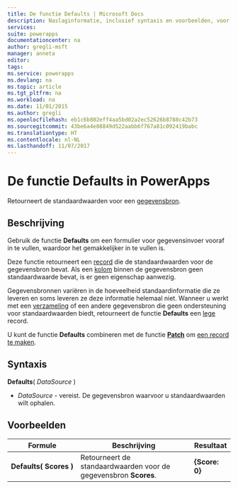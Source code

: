 ```yaml
---
title: De functie Defaults | Microsoft Docs
description: Naslaginformatie, inclusief syntaxis en voorbeelden, voor de functie Defaults in PowerApps
services: 
suite: powerapps
documentationcenter: na
author: gregli-msft
manager: anneta
editor: 
tags: 
ms.service: powerapps
ms.devlang: na
ms.topic: article
ms.tgt_pltfrm: na
ms.workload: na
ms.date: 11/01/2015
ms.author: gregli
ms.openlocfilehash: eb1c6b802eff4aa5bd02a2ec52626b8788c42b73
ms.sourcegitcommit: 43be6a4e08849d522aabb6f767a81c092419babc
ms.translationtype: HT
ms.contentlocale: nl-NL
ms.lasthandoff: 11/07/2017
---
```

# <a name="defaults-function-in-powerapps"></a>De functie Defaults in PowerApps
Retourneert de standaardwaarden voor een [gegevensbron](../working-with-data-sources.md).  

## <a name="description"></a>Beschrijving
Gebruik de functie **Defaults** om een formulier voor gegevensinvoer vooraf in te vullen, waardoor het gemakkelijker in te vullen is.

Deze functie retourneert een [record](../working-with-tables.md#records) die de standaardwaarden voor de gegevensbron bevat.  Als een [kolom](../working-with-tables.md#columns) binnen de gegevensbron geen standaardwaarde bevat, is er geen eigenschap aanwezig.

Gegevensbronnen variëren in de hoeveelheid standaardinformatie die ze leveren en soms leveren ze deze informatie helemaal niet.  Wanneer u werkt met een [verzameling](../working-with-data-sources.md#collections) of een andere gegevensbron die geen ondersteuning voor standaardwaarden biedt, retourneert de functie **Defaults** een [lege](function-isblank-isempty.md) record.

U kunt de functie **Defaults** combineren met de functie **[Patch](function-patch.md)** om [een record te maken](../working-with-data-sources.md).

## <a name="syntax"></a>Syntaxis
**Defaults**( *DataSource* )

* *DataSource* - vereist. De gegevensbron waarvoor u standaardwaarden wilt ophalen.

## <a name="examples"></a>Voorbeelden
| Formule | Beschrijving | Resultaat |
| --- | --- | --- |
| **Defaults(&nbsp;Scores&nbsp;)** |Retourneert de standaardwaarden voor de gegevensbron **Scores**. |**{Score: 0}** |

